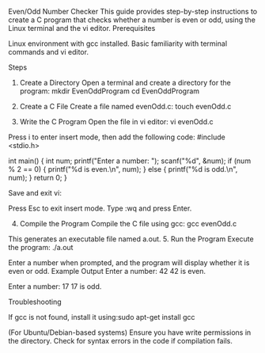Even/Odd Number Checker
This guide provides step-by-step instructions to create a C program that checks whether a number is even or odd, using the Linux terminal and the vi editor.
Prerequisites

Linux environment with gcc installed.
Basic familiarity with terminal commands and vi editor.

Steps
1. Create a Directory
Open a terminal and create a directory for the program:
mkdir EvenOddProgram
cd EvenOddProgram

2. Create a C File
Create a file named evenOdd.c:
touch evenOdd.c

3. Write the C Program
Open the file in vi editor:
vi evenOdd.c

Press i to enter insert mode, then add the following code:
#include <stdio.h>

int main() {
    int num;
    printf("Enter a number: ");
    scanf("%d", &num);
    if (num % 2 == 0) {
        printf("%d is even.\n", num);
    } else {
        printf("%d is odd.\n", num);
    }
    return 0;
}

Save and exit vi:

Press Esc to exit insert mode.
Type :wq and press Enter.

4. Compile the Program
Compile the C file using gcc:
gcc evenOdd.c

This generates an executable file named a.out.
5. Run the Program
Execute the program:
./a.out

Enter a number when prompted, and the program will display whether it is even or odd.
Example Output
Enter a number: 42
42 is even.

Enter a number: 17
17 is odd.

Troubleshooting

If gcc is not found, install it using:sudo apt-get install gcc

(For Ubuntu/Debian-based systems)
Ensure you have write permissions in the directory.
Check for syntax errors in the code if compilation fails.
